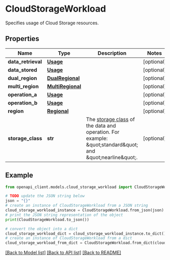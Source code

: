 # CloudStorageWorkload

Specifies usage of Cloud Storage resources.

## Properties

Name | Type | Description | Notes
------------ | ------------- | ------------- | -------------
**data_retrieval** | [**Usage**](Usage.md) |  | [optional] 
**data_stored** | [**Usage**](Usage.md) |  | [optional] 
**dual_region** | [**DualRegional**](DualRegional.md) |  | [optional] 
**multi_region** | [**MultiRegional**](MultiRegional.md) |  | [optional] 
**operation_a** | [**Usage**](Usage.md) |  | [optional] 
**operation_b** | [**Usage**](Usage.md) |  | [optional] 
**region** | [**Regional**](Regional.md) |  | [optional] 
**storage_class** | **str** | The [storage class](https://cloud.google.com/storage/docs/storage-classes#classes) of the data and operation. For example: \&quot;standard\&quot; and \&quot;nearline\&quot;. | [optional] 

## Example

```python
from openapi_client.models.cloud_storage_workload import CloudStorageWorkload

# TODO update the JSON string below
json = "{}"
# create an instance of CloudStorageWorkload from a JSON string
cloud_storage_workload_instance = CloudStorageWorkload.from_json(json)
# print the JSON string representation of the object
print(CloudStorageWorkload.to_json())

# convert the object into a dict
cloud_storage_workload_dict = cloud_storage_workload_instance.to_dict()
# create an instance of CloudStorageWorkload from a dict
cloud_storage_workload_from_dict = CloudStorageWorkload.from_dict(cloud_storage_workload_dict)
```
[[Back to Model list]](../README.md#documentation-for-models) [[Back to API list]](../README.md#documentation-for-api-endpoints) [[Back to README]](../README.md)


